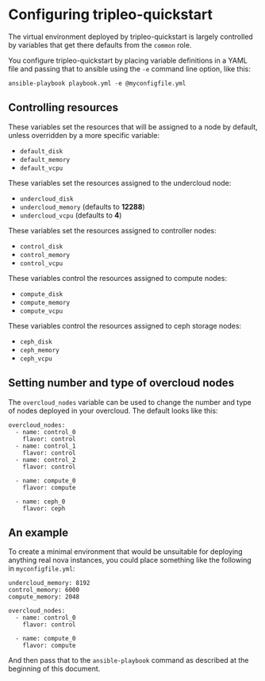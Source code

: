 # Configuring tripleo-quickstart

The virtual environment deployed by tripleo-quickstart is largely
controlled by variables that get there defaults from the `common`
role.

You configure tripleo-quickstart by placing variable definitions in a
YAML file and passing that to ansible using the `-e` command line
option, like this:

    ansible-playbook playbook.yml -e @myconfigfile.yml

## Controlling resources

These variables set the resources that will be assigned to a node by
default, unless overridden by a more specific variable:

- `default_disk`
- `default_memory`
- `default_vcpu`

These variables set the resources assigned to the undercloud node:

- `undercloud_disk`
- `undercloud_memory` (defaults to **12288**)
- `undercloud_vcpu` (defaults to **4**)

These variables set the resources assigned to controller nodes:

- `control_disk`
- `control_memory`
- `control_vcpu`

These variables control the resources assigned to compute nodes:

- `compute_disk`
- `compute_memory`
- `compute_vcpu`

These variables control the resources assigned to ceph storage nodes:

- `ceph_disk`
- `ceph_memory`
- `ceph_vcpu`

## Setting number and type of overcloud nodes

The `overcloud_nodes` variable can be used to change the number and
type of nodes deployed in your overcloud.  The default looks like
this:

    overcloud_nodes:
      - name: control_0
        flavor: control
      - name: control_1
        flavor: control
      - name: control_2
        flavor: control

      - name: compute_0
        flavor: compute

      - name: ceph_0
        flavor: ceph


## An example

To create a minimal environment that would be unsuitable for deploying
anything real nova instances, you could place something like the
following in `myconfigfile.yml`:

    undercloud_memory: 8192
    control_memory: 6000
    compute_memory: 2048

    overcloud_nodes:
      - name: control_0
        flavor: control

      - name: compute_0
        flavor: compute

And then pass that to the `ansible-playbook` command as described at
the beginning of this document.
